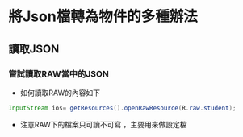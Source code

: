 # 將Json檔轉為物件的多種辦法
## 讀取JSON
### 嘗試讀取RAW當中的JSON
* 如何讀取RAW的內容如下
```java
InputStream ios= getResources().openRawResource(R.raw.student);
```
* 注意RAW下的檔案只可讀不可寫 ，主要用來做設定檔

